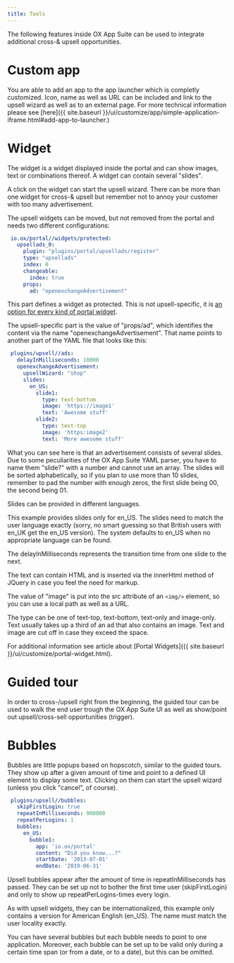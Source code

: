 ```yaml
---
title: Tools
---
```


The following features inside OX App Suite can be used to integrate additional cross-& upsell opportunities.

# Custom app

You are able to add an app to the app launcher which is completly customized. Icon, name as well as URL can be included and link to the upsell wizard as well as to an external page.
For more technical information please see [here]({{ site.baseurl }}/ui/customize/app/simple-application-iframe.html#add-app-to-launcher.)


# Widget

The widget is a widget displayed inside the portal and can show images, text or combinations thereof. A widget can contain several "slides".

A click on the widget can start the upsell wizard. There can be more than one widget for cross-& upsell but remember not to annoy your customer with too many advertisement.

The upsell widgets can be moved, but not removed from the portal and needs two different configurations:

```yaml
 io.ox/portal//widgets/protected:
   upsellads_0:
     plugin: "plugins/portal/upsellads/register"
     type: "upsellads"
     index: 0
     changeable:
       index: true
     props:
       ad: "openexchangeAdvertisement"
```

This part defines a widget as protected.
This is not upsell-specific, it is [an option for every kind of portal widget](http://oxpedia.org/wiki/index.php?title=AppSuite:Configuring_portal_plugins).

The upsell-specific part is the value of "props/ad", which identifies the content via the name "openexchangeAdvertisement".
That name points to another part of the YAML file that looks like this:

```yaml
 plugins/upsell//ads:
   delayInMilliseconds: 10000
   openexchangeAdvertisement:
     upsellWizard: "shop"
     slides:
       en_US:
         slide1:
           type: text-bottom
           image: 'https://image1'
           text: 'Awesome stuff'
         slide2:
           type: text-top
           image: 'https:image2'
           text: 'More awesome stuff'
```

What you can see here is that an advertisement consists of several slides.
Due to some peculiarities of the OX App Suite YAML parser, you have to name them "slide?" with a number and cannot use an array.
The slides will be sorted alphabetically, so if you plan to use more than 10 slides, remember to pad the number with enough zeros, the first slide being 00, the second being 01.

Slides can be provided in different languages.

This example provides slides only for en_US.
The slides need to match the user language exactly (sorry, no smart guessing so that British users with en_UK get the en_US version).
The system defaults to en_US when no appropriate language can be found.

The delayInMilliseconds represents the transition time from one slide to the next.

The text can contain HTML and is inserted via the innerHtml method of JQuery in case you feel the need for markup.

The value of "image" is put into the src attribute of an `<img/>` element, so you can use a local path as well as a URL.

The type can be one of text-top, text-bottom, text-only and image-only.
Text usually takes up a third of an ad that also contains an image.
Text and image are cut off in case they exceed the space.

For additional information see article about [Portal Widgets]({{ site.baseurl }}/ui/customize/portal-widget.html).

# Guided tour

In order to cross-/upsell right from the beginning, the guided tour can be used to walk the end user trough the OX App Suite UI as well as show/point out upsell/cross-sell opportunities (trigger).

# Bubbles

Bubbles are little popups based on hopscotch, similar to the guided tours.
They show up after a given amount of time and point to a defined UI element to display some text.
Clicking on them can start the upsell wizard (unless you click "cancel", of course).

```yaml
 plugins/upsell//bubbles:
   skipFirstLogin: true
   repeatInMilliseconds: 900000
   repeatPerLogins: 1
   bubbles:
     en_US:
       bubble1:
         app: 'io.ox/portal'
         content: "Did you know...?"
         startDate: '2013-07-01'
         endDate: '2019-06-31'
```

Upsell bubbles appear after the amount of time in repeatInMilliseconds has passed.
They can be set up not to bother the first time user (skipFirstLogin) and only to show up repeatPerLogins-times every login.

As with upsell widgets, they can be internationalized, this example only contains a version for American English (en_US).
The name must match the user locality exactly.

You can have several bubbles but each bubble needs to point to one application.
Moreover, each bubble can be set up to be valid only during a certain time span (or from a date, or to a date), but this can be omitted.
